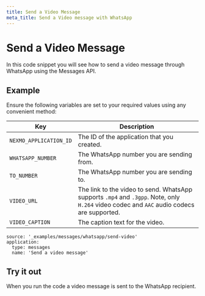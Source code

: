 ```yaml
---
title: Send a Video Message
meta_title: Send a Video message with WhatsApp
---
```


# Send a Video Message

In this code snippet you will see how to send a video message through WhatsApp using the Messages API.

## Example

Ensure the following variables are set to your required values using any convenient method:

Key | Description
-- | --
`NEXMO_APPLICATION_ID` | The ID of the application that you created.
`WHATSAPP_NUMBER` | The WhatsApp number you are sending from.
`TO_NUMBER` | The WhatsApp number you are sending to.
`VIDEO_URL` | The link to the video to send. WhatsApp supports `.mp4` and `.3gpp`. Note, only `H.264` video codec and `AAC` audio codecs are supported.
`VIDEO_CAPTION` | The caption text for the video.

```code_snippets
source: '_examples/messages/whatsapp/send-video'
application:
  type: messages
  name: 'Send a video message'
```

## Try it out

When you run the code a video message is sent to the WhatsApp recipient.
